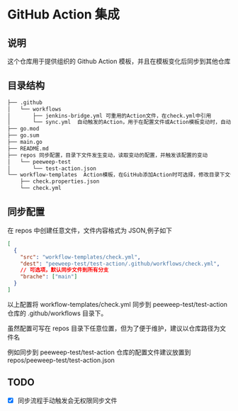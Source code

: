 # GitHub Action 集成

## 说明

这个仓库用于提供组织的 Github Action 模板，并且在模板变化后同步到其他仓库

## 目录结构

```txt
├── .github
│   └── workflows
│       ├── jenkins-bridge.yml 可重用的Action文件，在check.yml中引用
│       └── sync.yml  自动触发的Action，用于在配置文件或Action模板变动时，自动同步到其他仓库中
├── go.mod
├── go.sum
├── main.go
├── README.md
├── repos 同步配置，目录下文件发生变动，读取变动的配置，并触发该配置的变动
│   └── peeweep-test
│       └── test-action.json
└── workflow-templates  Action模板，在GitHub添加Action时可选择，修改目录下文件，会触发所有配置同步
    ├── check.properties.json
    └── check.yml
```

## 同步配置

在 repos 中创建任意文件，文件内容格式为 JSON,例子如下

```json
[
  {
    "src": "workflow-templates/check.yml",
    "dest": "peeweep-test/test-action/.github/workflows/check.yml",
    // 可选项，默认同步文件到所有分支
    "brache": ["main"]
  }
]
```

以上配置将 workflow-templates/check.yml 同步到 peeweep-test/test-action 仓库的 .github/workflows 目录下。

虽然配置可写在 repos 目录下任意位置，但为了便于维护，建议以仓库路径为文件名

例如同步到 peeweep-test/test-action 仓库的配置文件建议放置到 repos/peeweep-test/test-action.json

## TODO

- [x] 同步流程手动触发会无权限同步文件
